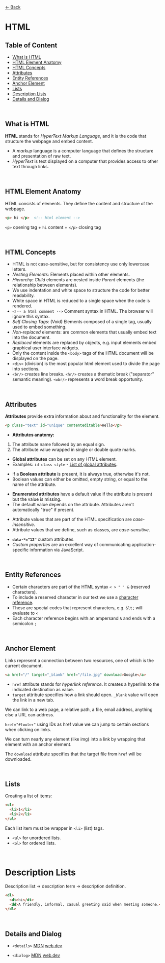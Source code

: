 [&larr; Back](./README.md)

# HTML

## Table of Content

- [What is HTML](#what-is-html)
- [HTML Element Anatomy](#html-element-anatomy)
- [HTML Concepts](#html-concepts)
- [Attributes](#attributes)
- [Entity References](#entity-references)
- [Anchor Element](#anchor-element)
- [Lists](#lists)
- [Description Lists](#description-lists)
- [Details and Dialog](#details-and-dialog)

<br>

## What is HTML

**HTML** stands for _HyperText Markup Language_, and it is the code that structure the webpage and embed content.

- A _markup_ language is a computer language that defines the structure and presentation of raw text.
- _HyperText_ is text displayed on a computer that provides access to other text through links.

<br>

## HTML Element Anatomy

HTML consists of elements. They define the content and structure of the webpage.

```HTML
<p> hi </p>  <!-- html element -->
```

`<p>` opening tag + `hi` content + `</p>` closing tag

<br>

## HTML Concepts

- HTML is not case-sensitive, but for consistency use only lowercase letters.
- _Nesting Elements_: Elements placed within other elements.
- _Hierarchy_: _Child_ elements are nested inside _Parent_ elements (the relationship between elements).
- We use indentation and white space to structure the code for better readability.
- White space in HTML is reduced to a single space when the code is rendered.
- `<!-- a html comment -->` Comment syntax in HTML. The browser will ignore this syntax.
- _Self Closing Tags_: (Void) Elements composed of a single tag, usually used to embed something.
- _Non-replaced_ elements: are common elements that usually embed text into the document.
- _Replaced_ elements are replaced by objects, e.g. input elements embed graphical user interface widgets.
- Only the content inside the `<body>` tags of the HTML document will be displayed on the page.
- `<div>` (division) is the most popular html element used to divide the page into sections.
- `<br/>` creates line breaks. `<hr/>` creates a thematic break ("separator" semantic meaning). `<wbr/>` represents a word break opportunity.

<br>

## Attributes

**Attributes** provide extra information about and functionality for the element.

```html
<p class="text" id="unique" contenteditable>Hello</p>
```

- **Attributes anatomy:**

1. The attribute name followed by an equal sign.
2. The attribute value wrapped in single or double quote marks.

<div></div>

- **Global attributes** can be set on any HTML element.
- Examples: `id class style` - [List of global attributes](https://developer.mozilla.org/en-US/docs/Web/HTML/Global_attributes).

<div></div>

- If a **Boolean attribute** is present, it is always true, otherwise it's not.
- Boolean values can either be omitted, empty string, or equal to the name of the attribute.

<div></div>

- **Enumerated attributes** have a default value if the attribute is present but the value is missing.
- The default value depends on the attribute. Attributes aren't automatically "true" if present.

<div></div>

- Attribute values that are part of the HTML specification are _case-insensitive_.
- Attribute values that we define, such as classes, are _case-sensitive_.

<div></div>

- **`data-*="12"`** custom attributes.
- _Custom properties_ are an excellent way of communicating application-specific information via JavaScript.

<br>

## Entity References

- Certain characters are part of the HTML syntax `< > " ' &` (reserved characters).
- To include a reserved character in our text we use a [character reference](https://html.spec.whatwg.org/multipage/named-characters.html).
- These are special codes that represent characters, e.g. `&lt;` will evaluate to `<`
- Each character reference begins with an ampersand `&` and ends with a semicolon `;`

<br>

## Anchor Element

Links represent a connection between two resources, one of which is the current document.

```html
<a href="/" target="_blank" href="/file.jpg" download>Google</a>
```

- `href` attribute stands for _hyperlink reference_. It creates a hyperlink to the indicated destination as value.
- `target` attribute specifies how a link should open. `_blank` value will open the link in a new tab.

We can link to a web page, a relative path, a file, email address, anything else a URL can address.

`href="#footer"` using IDs as href value we can jump to certain sections when clicking on links.

We can turn nearly any element (like img) into a link by wrapping that element with an anchor element.

The `download` attribute specifies that the target file from `href` will be downloaded.

<br>

## Lists

Creating a list of items:

```html
<ul>
  <li>1</li>
  <li>2</li>
</ul>
```

Each list item must be wrapper in `<li>` (list) tags.

- `<ul>` for unordered lists.
- `<ol>` for ordered lists.

<br>

# Description Lists

Description list -> description term -> description definition.

```html
<dl>
  <dt>hi</dt>
  <dd>A friendly, informal, casual greeting said when meeting someone.</dd>
</dl>
```

<br>

## Details and Dialog

- `<details>` [MDN](https://developer.mozilla.org/en-US/docs/Web/HTML/Element/details) [web.dev](https://web.dev/learn/html/details/)

- `<dialog>` [MDN](https://developer.mozilla.org/en-US/docs/Web/HTML/Element/dialog) [web.dev](https://web.dev/learn/html/dialog/)

<br>

